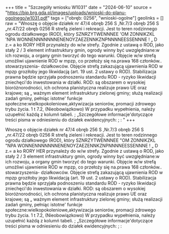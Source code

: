 +++
title = "Szczegóły wniosku W1031"
date = "2024-06-10"
source = "https://bip.brg.gda.pl/images/uploads/wnioski-do-planu-ogolnego/w1031.pdf"
tags = ["obręb: 0256", "wnioski-ogolne"]
geolinks = []
raw = "Wnoszę o objęcie działek nr 47/4 obręb 256 S ,Nr.7/3 obręb 256 S „nr.47/22 obręb 0256 R strefą zieleni i rekreacji. Jest to teren rodzinnego ogrodu działkowego (ROD), który SZNRZYTWENNNEE 'OM ZONNIKZKL 'NPA WONNENNNNNNNENENOYZAEZENNKZNPNNNNEESSENNNE ! „ D z.= a ko RORY HER przynależy do w/w strefy. Zgodnie z ustawą o ROD, jako stały 2 / 3 element infrastruktury gmin,  ogrody winny być uwzględniane:w ich rozwoju, a organy gmin tworzyć do tego warunki. Objęcie w/w strefą umożliwi ujawnienie ROD w mpzp, co przełoży się na.prawa 168 członków.. stowarzyszenia- działkowców. Objęcie strefą zakazującą ujawnienia ROD w mpzp groziłoby jego likwidacją (art. 19 ust. 2 ustawy o ROD). Stabilizacja prawna będzie sprzyjała podnoszeniu standardu ROD - ryzyko likwidacji zniechęci'do inwestowania w działki. ROD: są obszarem o wysokiej bioróżnorodności, ich ochrona planistyczna realizuje prawo UE oraz krajowe; są „ ważnym element infrastruktury zielonej gminy; służą realizacji zadań gminy, pełniąc istotne' funkcje społeczne:wielkopokoleniowe,aktywizacja seniorów, promacji zdrowego trybu życia. 1 t 7.2, (Nieobowiązkowo) W przypadku wypełnienia, należy uzupełnić każdą z kolumń tabeli. ; „Szczegółowe informacje'dotyczące treści pisma w odniesieniu do działek ewidencyjnych: ; :  "
+++

Wnoszę o objęcie działek nr 47/4 obręb 256 S ,Nr.7/3 obręb 256 S „nr.47/22 obręb
0256 R strefą zieleni i rekreacji. Jest to teren rodzinnego ogrodu działkowego (ROD), który
SZNRZYTWENNNEE "OM ZONNIKZKL "NPA WONNENNNNNNNENENOYZAEZENNKZNPNNNNEESSENNNE
! „ D z.= a ko RORY HER
przynależy do w/w strefy. Zgodnie z ustawą o ROD, jako stały 2 / 3 element infrastruktury gmin, 
ogrody winny być uwzględniane:w ich rozwoju, a organy gmin tworzyć do tego warunki. Objęcie
w/w strefą umożliwi ujawnienie ROD w mpzp, co przełoży się na.prawa 168 członków..
stowarzyszenia- działkowców. Objęcie strefą zakazującą ujawnienia ROD w mpzp groziłoby jego
likwidacją (art. 19 ust. 2 ustawy o ROD). Stabilizacja prawna będzie sprzyjała podnoszeniu
standardu ROD - ryzyko likwidacji zniechęci'do inwestowania w działki. ROD: są obszarem o
wysokiej bioróżnorodności, ich ochrona planistyczna realizuje prawo UE oraz krajowe; są „
ważnym element infrastruktury zielonej gminy; służą realizacji zadań gminy, pełniąc istotne'
funkcje społeczne:wielkopokoleniowe,aktywizacja seniorów, promacji zdrowego trybu życia.
1 t
7.2, (Nieobowiązkowo) W przypadku wypełnienia, należy uzupełnić każdą z kolumń tabeli. ;
„Szczegółowe informacje'dotyczące treści pisma w odniesieniu do działek ewidencyjnych: ; :
 



